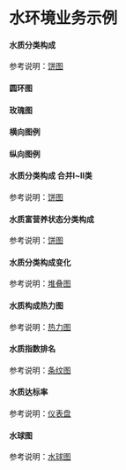# 水环境业务示例

#### 水质分类构成  
参考说明：[饼图](/pie)
<vuep template="#simple_1"></vuep>
<script v-pre type="text/x-template" id="simple_1">
<template>
    <e-pie business="waterGrades" :data="data" style="width: 400px; height: 300px;"></e-pie>
</template>

<script>
  export default {
    data () {
      return {
        data: [
            { name: 'Ⅰ类', value: 5 },
            { name: 'Ⅱ类', value: 5 },
            { name: 'Ⅲ类', value: 30 },
            { name: 'Ⅳ类', value: 20 },
            { name: 'Ⅴ类', value: 10 },
            { name: '劣Ⅴ类', value: 2 }
        ]
      }
    }
  }
</script>
</script>

#### 圆环图
<vuep template="#simple-pie_2_dark"></vuep>
<script v-pre type="text/x-template" id="simple-pie_2_dark">
<template>
    <div>
		<!-- 圆环图 -->
		<e-pie
			:data="pieData"
			:config="{
				
				title: '总个数\n300',
				type: 'ring'
			}"
			style="width: 400px;height: 300px;"
		></e-pie>
	</div>
    
</template>

<script>
  export default {
    data () {
      return {
        pieData: [
            { name: 'Ⅰ类', value: 5 },
            { name: 'Ⅱ类', value: 5 },
            { name: 'Ⅲ类', value: 30 },
            { name: 'Ⅳ类', value: 20 },
            { name: 'Ⅴ类', value: 10 },
            { name: '劣Ⅴ类', value: 2 }
        ]
      }
    }
  }
</script>
</script>


#### 玫瑰图
<vuep template="#simple-pie_1_dark1"></vuep>
<script v-pre type="text/x-template" id="simple-pie_1_dark1">
<template>
    <div>		
		<!-- 玫瑰图 -->
		<e-pie
			:data="pieData"
			:config="{
				
				type: 'rose'
			}"
			style="width: 400px;height: 300px;"
		></e-pie>
	</div>
    
</template>

<script>
  export default {
    data () {
      return {
        pieData: [
            { name: 'Ⅰ类', value: 5 },
            { name: 'Ⅱ类', value: 5 },
            { name: 'Ⅲ类', value: 30 },
            { name: 'Ⅳ类', value: 20 },
            { name: 'Ⅴ类', value: 10 },
            { name: '劣Ⅴ类', value: 2 }
        ]
      }
    }
  }
</script>
</script>



#### 横向图例
<vuep template="#simple-pie_tl1"></vuep>
<script v-pre type="text/x-template" id="simple-pie_tl1">
<template>
	<div>
		<e-pie
			:data="pieData"
			:config="{
				
				showLegend: true
			}"
			style="width: 500px;height: 300px;"
		></e-pie>
	</div>
</template>

<script>
  export default {
    data () {
      return {
        pieData: [
            { name: 'Ⅰ类', value: 5 },
            { name: 'Ⅱ类', value: 5 },
            { name: 'Ⅲ类', value: 30 },
            { name: 'Ⅳ类', value: 20 },
            { name: 'Ⅴ类', value: 10 },
            { name: '劣Ⅴ类', value: 2 }
        ]
      }
    }
  }
</script>
</script>


#### 纵向图例
<vuep template="#simple-pie_tl1"></vuep>
<script v-pre type="text/x-template" id="simple-pie_tl1">
<template>
	<div>
		<e-pie
			:data="pieData"
			:config="{
				
				showLegend: true,
				legendOrient: 'vertical'
			}"
			style="width: 500px;height: 300px;"
		></e-pie>
	</div>
</template>

<script>
  export default {
    data () {
      return {
        pieData: [
            { name: 'Ⅰ类', value: 5 },
            { name: 'Ⅱ类', value: 5 },
            { name: 'Ⅲ类', value: 30 },
            { name: 'Ⅳ类', value: 20 },
            { name: 'Ⅴ类', value: 10 },
            { name: '劣Ⅴ类', value: 2 }
        ]
      }
    }
  }
</script>
</script>


#### 水质分类构成 合并Ⅰ~Ⅱ类
参考说明：[饼图](/pie)
<vuep template="#simple_2"></vuep>
<script v-pre type="text/x-template" id="simple_2">
<template>
    <e-pie business="merge1n2WaterGrades" :data="data" style="width: 400px; height: 300px;"></e-pie>
</template>

<script>
  export default {
	created () {
	  	this.$xEchart.setChartConfig({
	  		THEME_COLOR: 'light'
	  	});
	},
    data () {
      return {
        data: [
            { name: 'Ⅰ~Ⅱ类', value: 10 },
            { name: 'Ⅲ类', value: 30 },
            { name: 'Ⅳ类', value: 20 },
            { name: 'Ⅴ类', value: 10 },
            { name: '劣Ⅴ类', value: 2 }
        ]
      }
    }
  }
</script>
</script>

#### 水质富营养状态分类构成
参考说明：[饼图](/pie)
<vuep template="#simple_3"></vuep>
<script v-pre type="text/x-template" id="simple_3">
<template>
    <e-pie business="eutrophicationColor" :data="data" style="width: 400px; height: 300px;"></e-pie>
</template>

<script>
  export default {
    data () {
      return {
        data: [
            { name: '贫营养', value: 10 },
            { name: '中营养', value: 30 },
            { name: '轻度富营养', value: 20 },
            { name: '中度富营养', value: 10 },
            { name: '重度富营养', value: 2 }
        ]
      }
    }
  }
</script>
</script>

#### 水质分类构成变化
参考说明：[堆叠图](/stackBar)
<vuep template="#simple_4"></vuep>
<script v-pre type="text/x-template" id="simple_4">
<template>
    <e-stack-bar
        style="width: 500px;height: 500px;"
        :data="data"
        :config="{
            color: 'waterGradesColor'
        }"
    ></e-stack-bar>

</template>

<script>
  export default {
    data () {
      return {
        data: {
            xAxis: ['2015年', '2016年', '2017年'],
            series: [
                { name: 'Ⅰ类', data: [20, 25, 30] },
                { name: 'Ⅱ类', data: [20, 25, 30] },
                { name: 'Ⅲ类', data: [60, 50, 30] },
                { name: 'Ⅳ类', data: [0, 0, 10] },
                { name: 'Ⅴ类', data: [0, 0, 0] },
                { name: '劣Ⅴ类', data: [0, 0, 0] },
            ]
        }
      }
    }
  }
</script>
</script>

#### 水质构成热力图
参考说明：[热力图](/heatmap)
<vuep template="#simple_5"></vuep>
<script v-pre type="text/x-template" id="simple_5">
<template>
    <e-heatmap
        style="width: 500px;height: 600px;"
        business="waterGrades"
        :data="data"
    ></e-heatmap>

</template>

<script>
  export default {
    data () {
      return {
        data: {
          xAxis: ['2015年', '2016年', '2017年', '2018年', '2019年'],
          series: [
              { name: '广州市', data: [1, 2, 3, 4, 5] },
              { name: '深圳市', data: [1, 2, 3, 4, 5] },
              { name: '东莞市', data: [1, 6, 3, 4, 5] },
              { name: '广州市', data: [1, 2, 3, 4, 5] },
              { name: '广州市', data: [3, 2, 3, 4, 5] },
              { name: '广州市', data: [3, 2, 3, 4, 5] },
              { name: '广州市', data: [1, 2, 3, 4, 5] },
              { name: '广州市', data: [1, 2, 3, 4, 5] },
              { name: '广州市', data: [1, 2, 3, 4, 5] },
              { name: '中山市', data: [6, 2, 3, 4, 5] }
          ]
        }
      }
    }
  }
</script>
</script>

#### 水质指数排名
参考说明：[条纹图](/stripeBar)
<vuep template="#simple_6"></vuep>
<script v-pre type="text/x-template" id="simple_6">
<template>
    <e-stripe-bar
        style="width: 500px;height: 500px;"
        :data="data"
    ></e-stripe-bar>

</template>

<script>
  export default {
    data () {
      return {
        data: [
          { name: '广州', rank: 1, value: 2.5 },
          { name: '广州', rank: 2, value: 2.8 },
          { name: '广州', rank: 3, value: 2.9 },
          { name: '广州', rank: 4, value: 3.1 },
          { name: '广州', rank: 5, value: 3.5 },
          { name: '广州', rank: 6, value: 3.8 },
          { name: '广州', rank: 7, value: 4.5 },
          { name: '广州', rank: 8, value: 4.8 },
          { name: '广州', rank: 9, value: 5.6 },
          { name: '广州', rank: 10, value: 5.8 },
          { name: '广州', rank: 11, value: 5.8 },
          { name: '广州', rank: 12, value: 6.2 }
        ]
      }
    }
  }
</script>
</script>


#### 水质达标率
参考说明：[仪表盘](/guage)
<vuep template="#simple_7"></vuep>
<script v-pre type="text/x-template" id="simple_7">
<template>
    <e-dash-board
        style="width: 500px;height: 500px;"
        :data="data"
        :config="config"
    ></e-dash-board>

</template>

<script>
  export default {
    data () {
      return {
        data: { value: 80 },
        config:{
                color: '#27e4ae'
            }
      }
    }
  }
</script>
</script>

#### 水球图
参考说明：[水球图](/liquidFill)
<vuep template="#simple_8"></vuep>
<script v-pre type="text/x-template" id="simple_8">
<template>
    <e-water-polo
            style="width: 300px;height: 300px;"
            :data="{ value: 0.56 }"
            :config="{
                color: '#68cffe'
            }"
        ></e-water-polo>
</template>

<script>
  export default {
    data () {
      return {
      }
    }
  }
</script>
</script>
 